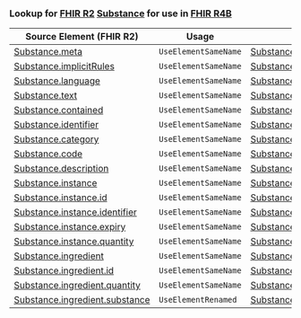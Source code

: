 ### Lookup for [FHIR R2](https://hl7.org/fhir/DSTU2/) [Substance](https://hl7.org/fhir/DSTU2/Substance.html) for use in [FHIR R4B](https://hl7.org/fhir/R4B/)

| Source Element (FHIR R2) | Usage | Target |
| -------------- | ----- | ------ |
| [Substance.meta](https://hl7.org/fhir/DSTU2/Substance.html#resource) | `UseElementSameName` | [Substance.meta](https://hl7.org/fhir/R4B/Substance.html#resource) |
| [Substance.implicitRules](https://hl7.org/fhir/DSTU2/Substance.html#resource) | `UseElementSameName` | [Substance.implicitRules](https://hl7.org/fhir/R4B/Substance.html#resource) |
| [Substance.language](https://hl7.org/fhir/DSTU2/Substance.html#resource) | `UseElementSameName` | [Substance.language](https://hl7.org/fhir/R4B/Substance.html#resource) |
| [Substance.text](https://hl7.org/fhir/DSTU2/Substance.html#resource) | `UseElementSameName` | [Substance.text](https://hl7.org/fhir/R4B/Substance.html#resource) |
| [Substance.contained](https://hl7.org/fhir/DSTU2/Substance.html#resource) | `UseElementSameName` | [Substance.contained](https://hl7.org/fhir/R4B/Substance.html#resource) |
| [Substance.identifier](https://hl7.org/fhir/DSTU2/Substance.html#resource) | `UseElementSameName` | [Substance.identifier](https://hl7.org/fhir/R4B/Substance.html#resource) |
| [Substance.category](https://hl7.org/fhir/DSTU2/Substance.html#resource) | `UseElementSameName` | [Substance.category](https://hl7.org/fhir/R4B/Substance.html#resource) |
| [Substance.code](https://hl7.org/fhir/DSTU2/Substance.html#resource) | `UseElementSameName` | [Substance.code](https://hl7.org/fhir/R4B/Substance.html#resource) |
| [Substance.description](https://hl7.org/fhir/DSTU2/Substance.html#resource) | `UseElementSameName` | [Substance.description](https://hl7.org/fhir/R4B/Substance.html#resource) |
| [Substance.instance](https://hl7.org/fhir/DSTU2/Substance.html#resource) | `UseElementSameName` | [Substance.instance](https://hl7.org/fhir/R4B/Substance.html#resource) |
| [Substance.instance.id](https://hl7.org/fhir/DSTU2/Substance.html#resource) | `UseElementSameName` | [Substance.instance.id](https://hl7.org/fhir/R4B/Substance.html#resource) |
| [Substance.instance.identifier](https://hl7.org/fhir/DSTU2/Substance.html#resource) | `UseElementSameName` | [Substance.instance.identifier](https://hl7.org/fhir/R4B/Substance.html#resource) |
| [Substance.instance.expiry](https://hl7.org/fhir/DSTU2/Substance.html#resource) | `UseElementSameName` | [Substance.instance.expiry](https://hl7.org/fhir/R4B/Substance.html#resource) |
| [Substance.instance.quantity](https://hl7.org/fhir/DSTU2/Substance.html#resource) | `UseElementSameName` | [Substance.instance.quantity](https://hl7.org/fhir/R4B/Substance.html#resource) |
| [Substance.ingredient](https://hl7.org/fhir/DSTU2/Substance.html#resource) | `UseElementSameName` | [Substance.ingredient](https://hl7.org/fhir/R4B/Substance.html#resource) |
| [Substance.ingredient.id](https://hl7.org/fhir/DSTU2/Substance.html#resource) | `UseElementSameName` | [Substance.ingredient.id](https://hl7.org/fhir/R4B/Substance.html#resource) |
| [Substance.ingredient.quantity](https://hl7.org/fhir/DSTU2/Substance.html#resource) | `UseElementSameName` | [Substance.ingredient.quantity](https://hl7.org/fhir/R4B/Substance.html#resource) |
| [Substance.ingredient.substance](https://hl7.org/fhir/DSTU2/Substance.html#resource) | `UseElementRenamed` | [Substance.ingredient.substance[x]](https://hl7.org/fhir/R4B/Substance.html#resource) |
